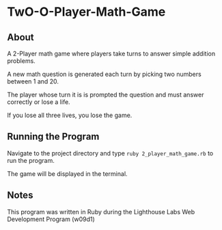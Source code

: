 # TwO-O-Player-Math-Game

## About

A 2-Player math game where players take turns to answer simple addition problems. 

A new math question is generated each turn by picking two numbers between 1 and 20. 

The player whose turn it is is prompted the question and must answer correctly or lose a life.

If you lose all three lives, you lose the game.


## Running the Program

Navigate to the project directory and type `ruby 2_player_math_game.rb` to run the program.

The game will be displayed in the terminal.


## Notes

This program was written in Ruby during the Lighthouse Labs Web Development Program (w09d1)
